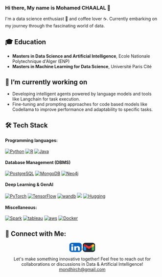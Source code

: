 ### Hi there, My name is Mohamed CHAALAL 👋
I'm a data science enthusiast 🚀 and coffee lover ☕. Currently embarking on my journey through the fascinating world of data.

## 🎓 Education
- **Masters in Data Science and Artificial Intelligence**, Ecole Nationale Polytechnique d'Alger (ENP)
- **Masters in Machine Learning for Data Science**, Université Paris Cité

## 🔭 I’m currently working on
- Developing intelligent agents powered by language models and tools like Langchain for task execution.
- Fine-tuning and prompting approaches for code based models like Codellama to improve performance and adaptability to specific tasks.

## 🛠️ Tech Stack

#### Programming languages:
[![Python](https://img.shields.io/badge/-Python-yellow?logo=Python)](https://www.python.org/)
[![R](https://img.shields.io/badge/-R-276DC3?logo=R)](https://www.r-project.org/)
<a href="https://www.java.com/"><img src="https://lh3.googleusercontent.com/drive-viewer/AKGpihZ2DiF4ubkW1zt0sCDqK4OCdFQJnOLAK21SKRpEy0lhdvrrnMPgHX1wkb1I7QrJ31Mbgk7Qwd92mHYi61_3yfP6Di1GSNKHB5c=s2560" alt="Java" height="20"></a>

#### Database Management (DBMS)
<a href="https://www.postgresql.org/" target="_blank"><img src="https://lh3.googleusercontent.com/drive-viewer/AKGpihatIcINpRb604bZoE95o-H2H7pUApivDRwLQaEfSeWiuyA2DyYRqhJwOBw-ERg4Rwuu17zQF6_vd2ckzcPJSucw6VELnRSp_w=s1600-rw-v1" alt="PostgreSQL" height="20"></a>
<a href="https://www.mongodb.com/" target="_blank"><img src="https://lh3.googleusercontent.com/drive-viewer/AKGpihbIEsA_ckcg1_vZ7uvV3JkWSZ1yjma8QxtdRcvM72_RxmLYm0AfbHQpwXhyMwTPEtaBxErFbigi7o81a2_GacK37IoBU9VZGtc=s1600-rw-v1" alt="MongoDB" height="20"></a>
<a href="https://neo4j.com/" target="_blank"><img src="https://lh3.googleusercontent.com/drive-viewer/AKGpihZkog1EoKul57GWFUzM-3TskVyh-KCd0VhAEgAYGKg17virVSLd4Hj-yGJt7QsnLygjQVGPgma2IVYAR7NxQc44dSnNn1bk7A0=s1600-rw-v1" alt="Neo4j" height="20"></a>


#### Deep Learning & GenAI
[![PyTorch](https://img.shields.io/badge/-PyTorch-white?logo=PyTorch)](https://pytorch.org/)
[![TensorFlow](https://img.shields.io/badge/-TensorFlow-white?logo=TensorFlow)](https://www.tensorflow.org/)
[<img src="https://lh3.googleusercontent.com/drive-viewer/AKGpihZKVbkqbOSb6oH6zWIaSsjTHBTUCplwgDgTL_U90WDWgVwLw4VUI9IXk0PiFM8yZxpVxHIOpjEhKi3p4wK2oqFtd9RAOOL_eg=s2560" alt="wandb" height="20">](https://wandb.ai/)
[<img src="https://lh3.googleusercontent.com/drive-viewer/AKGpihb4ajtYAg5K9ZqefLM05zisrtucSaB3Iaa2bDM-nGPnS2QkZiYVib3R8AFpeAkyxewxn3QIcI4plljwpp4mph2R2Qf1WMFtYaA=s1600-rw-v1" height="20.3">](https://langchain.com/)
[![Hugging](https://img.shields.io/badge/%F0%9F%A4%97%20Hugging%20Face-Model-blue)](https://huggingface.co/Mondhirch)


#### Miscellaneous:
[![Spark](https://img.shields.io/badge/-Spark-green?logo=apache-Spark)](https://spark.apache.org/)
[<img src="https://lh3.googleusercontent.com/drive-viewer/AKGpihYaIQvq1QLuXygp1lBhLlY6AONNc1jmeydxuHlptvsR16pUdLdio_GbytTUL91IKRazVQTSO_ysvZ_I6d8GNajw_xuzI_NecOY=s2560" alt="tableau" height="20">](https://public.tableau.com/app/profile/mondhirch/vizzes)
[<img src="https://lh3.googleusercontent.com/drive-viewer/AKGpihYsToiIFjHeq5ievTSwHWmLMmlP6lGTnC9uK-5Xdkvhglslb9ShnR9RKxN3_VbNMhie8PnaeRtwgDbkOMRoOofHTyeB638f6A=s2560" alt="aws" height="20">](https://aws.amazon.com/)
[![Docker](https://lh3.googleusercontent.com/drive-viewer/AKGpihYgsYr3dEQDky7DSrAZJ3j045u5f9ahfjMT1ZCD_D3iXXJLo9evA6Vm6g-KdetKnuLXkIQBfTulL7lecqTNI_eAMfJOhat_hqo=s2560)](https://hub.docker.com/u/mondhirch2)


## 🙌 Connect with Me:
<p align="center">
  <a href="https://www.linkedin.com/in/mohamed-elmondhir-chaalal/" target="_blank">
    <img align="center" alt="LinkedIn" height="30" src="https://raw.githubusercontent.com/tandpfun/skill-icons/main/icons/LinkedIn.svg" width="40"/>
  </a>
   
<a href="mailto:mondhirch@gmail.com" target="_blank">
  <img align="center" alt="Email" height="30" src="https://raw.githubusercontent.com/tandpfun/skill-icons/main/icons/Gmail-Dark.svg" width="40"/>
</a>
</p>


<p align="center">
  Let's make something innovative together! Feel free to reach out for collaborations or discussions in Data & Artificial Intelligence! <br>
  <a href="mailto:mondhirch@gmail.com" target="_blank">mondhirch@gmail.com</a>
</p>

